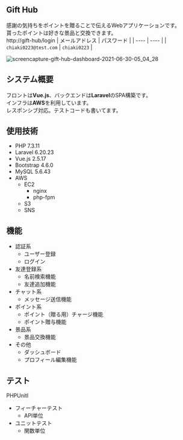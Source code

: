 ## Gift Hub
感謝の気持ちをポイントを贈ることで伝えるWebアプリケーションです。  
貰ったポイントは好きな景品と交換できます。  
http://gift-hub/login 
| メールアドレス | パスワード |
| ---- | ---- |
| `chiaki0223@test.com` | `chiaki0223` |

![screencapture-gift-hub-dashboard-2021-06-30-05_04_28](https://user-images.githubusercontent.com/53390190/123860582-0c848a80-d961-11eb-98ee-eacc04a30cd6.png)

## システム概要
フロントは**Vue.js**、バックエンドは**Laravel**のSPA構築です。  
インフラは**AWS**を利用しています。  
レスポンシブ対応。テストコードも書いてます。  

## 使用技術
- PHP 7.3.11
- Laravel 6.20.23
- Vue.js 2.5.17
- Bootstrap 4.6.0
- MySQL 5.6.43
- AWS
    - EC2
        - nginx
        - php-fpm
    - S3
    - SNS

## 機能
- 認証系
    - ユーザー登録
    - ログイン
- 友達登録系
    - 名前検索機能
    - 友達追加機能
- チャット系
    - メッセージ送信機能
- ポイント系
    - ポイント（贈る用）チャージ機能
    - ポイント贈与機能
- 景品系
    - 景品交換機能
- その他
    - ダッシュボード
    - プロフィール編集機能

## テスト
PHPUnitl
- フィーチャーテスト
    - API単位
- ユニットテスト
    - 関数単位


